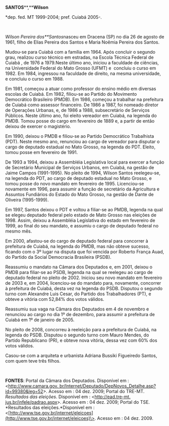 **SANTOS****,****Wilson**

\*dep. fed. MT 1999-2004; pref. Cuiabá 2005-.

 

*Wilson Pereira dos**Santos*nasceu em Dracena (SP) no dia 26 de agosto
de 1961, filho de Elias Pereira dos Santos e Maria Noêmia Pereira dos
Santos.

Mudou-se para Cuiabá com a família em 1964. Após concluir o segundo
grau, realizou curso técnico em estradas, na Escola Técnica Federal de
Cuiabá , de 1976 a 1979.Neste último ano, iniciou a faculdade de
ciências, na Universidade Federal do Mato Grosso (UFMT) e  concluiu o
curso em 1982. Em 1984, ingressou na faculdade de direito, na mesma
universidade, e concluiu o curso em 1988.

Em 1981, começou a atuar como professor do ensino médio em diversas
escolas de Cuiabá. Em 1982, filiou-se ao Partido do Movimento
Democrático Brasileiro (PMDB). Em 1986, começou a trabalhar na
prefeitura de Cuiabá como assessor financeiro. De 1986 a 1987, foi
nomeado diretor de Operações Urbanas, e, de 1986 a 1988, subsecretário
de Serviços Públicos. Neste último ano, foi eleito vereador em Cuiabá,
na legenda do PMDB. Tomou posse do cargo em fevereiro de 1889 e, a
partir de então deixou de exercer o magistério.

Em 1990, deixou o PMDB e filiou-se ao Partido Democrático Trabalhista
(PDT). Neste mesmo ano, renunciou ao cargo de vereador para disputar o
cargo de deputado estadual no Mato Grosso, na legenda do PDT. Eleito,
tomou posse em fevereiro de 1991.

De 1993 a 1994, deixou a Assembléia Legislativa local para exercer a
função de Secretário Municipal de Serviços Urbanos, em Cuiabá, na gestão
de Jaime Campos (1991-1995). No pleito de 1994, Wilson Santos
reelegeu-se, na legenda do PDT, ao cargo de deputado estadual no Mato
Grosso, e tomou posse do novo mandato em fevereiro de 1995. Licenciou-se
novamente em 1996, para assumir a função de secretário da Agricultura e
Assuntos Fundiários do Estado do Mato Grosso, na gestão de Dante de
Oliveira (1995-1999).

Em 1997, Santos deixou o PDT e voltou a filiar-se ao PMDB, legenda na
qual se elegeu deputado federal pelo estado de Mato Grosso nas eleições
de 1998. Assim, deixou a Assembléia Legislativa do estado em fevereiro
de 1999, ao final do seu mandato, e assumiu o cargo de deputado federal
no mesmo mês.

Em 2000, afastou-se do cargo de deputado federal para concorrer à
prefeitura de Cuiabá, na legenda do PMDB, mas não obteve sucesso,
ficando com o 3º lugar na disputa que foi vencida por Roberto França
Auad, do Partido da Social Democracia Brasileira (PSDB).

Reassumiu o mandato na Câmara dos Deputados e, em 2001, deixou o PMDB
para filiar-se ao PSDB, legenda na qual se reelegeu ao cargo de deputado
federal no pleito de 2002. Iniciou seu novo mandato em fevereiro de 2003
e, em 2004, licenciou-se do mandato para, novamente, concorrer à
prefeitura de Cuiabá, desta vez na legenda do PSDB. Disputou o segundo
turno com Alexandre Luis Cesar, do Partido dos Trabalhadores (PT), e
obteve a vitória com 52,84% dos votos válidos.

Reassumiu sua vaga na Câmara dos Deputados em 4 de novembro e renunciou
ao cargo no dia 1º de dezembro, para assumir a prefeitura de Cuiabá em
1º de janeiro de 2005.

No pleito de 2008, concorreu à reeleição para a prefeitura de Cuiabá, na
legenda do PSDB. Disputou o segundo turno com Mauro Mendes, do Partido
Republicano (PR), e obteve nova vitória, dessa vez com 60% dos votos
válidos.

Casou-se com a arquiteta e urbanista Adriana Bussiki Figueiredo Santos,
com quem teve três filhos.

 

**FONTES**: Portal da Câmara dos Deputados. Disponível em :
\<[http://www.camara.gov.
br/Internet/Deputado/DepNovos\_Detalhe.asp?id=99380&leg=52](http://www.camara.gov.%20br/Internet/Deputado/DepNovos_Detalhe.asp?id=99380&leg=52)\>.
Acesso em : 04 dez. 2009; Portal do TRE-MT. *Resultados das eleições*.
Disponível em : \<[http://ead.tre-mt.
jus.br/infele/padrao.aspx](http://ead.tre-mt.%20jus.br/infele/padrao.aspx)\>.
Acesso em : 04 dez. 2009; Portal do TSE. *Resultados das
eleições.*Disponível em :
\<[http://www.tse.gov.br/internet/eleicoes](http://www.tse.gov.br/internet/eleicoes)\>.
Acesso em : 04 dez. 2009.

 

 

 

 
